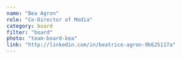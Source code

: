 ```yaml
---
name: "Bea Agron"
role: "Co-Director of Media"
category: board
filter: "board"
photo: "team-board-bea"
link: "http://linkedin.com/in/beatrice-agron-9b625117a"
---
```

